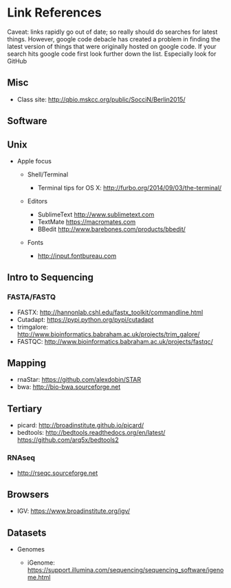 # Link References

Caveat: links rapidly go out of date; so really should do searches for latest things. However, google code debacle has created a problem in finding the latest version of things that were originally hosted on google code. If your search hits google code first look further down the list. Especially look for GitHub

## Misc

- Class site: http://qbio.mskcc.org/public/SocciN/Berlin2015/

## Software


## Unix

- Apple focus

	- Shell/Terminal
		- Terminal tips for OS X:
			http://furbo.org/2014/09/03/the-terminal/

	- Editors
		- SublimeText
			http://www.sublimetext.com
		- TextMate
			https://macromates.com
		- BBedit
			http://www.barebones.com/products/bbedit/
			
	- Fonts
		- http://input.fontbureau.com

## Intro to Sequencing

### FASTA/FASTQ

- FASTX: http://hannonlab.cshl.edu/fastx_toolkit/commandline.html
- Cutadapt: https://pypi.python.org/pypi/cutadapt
- trimgalore: http://www.bioinformatics.babraham.ac.uk/projects/trim_galore/
- FASTQC: http://www.bioinformatics.babraham.ac.uk/projects/fastqc/

## Mapping

- rnaStar: https://github.com/alexdobin/STAR
- bwa: http://bio-bwa.sourceforge.net

## Tertiary

- picard: http://broadinstitute.github.io/picard/
- bedtools: http://bedtools.readthedocs.org/en/latest/ https://github.com/arq5x/bedtools2
			
### RNAseq

- http://rseqc.sourceforge.net


## Browsers

- IGV: https://www.broadinstitute.org/igv/

## Datasets

- Genomes

	- iGenome:
	https://support.illumina.com/sequencing/sequencing_software/igenome.html
